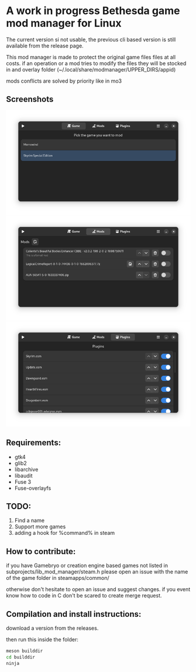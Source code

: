 
# A work in progress Bethesda game mod manager for Linux

The current version si not usable, the previous cli based version is still available from the release page.

This mod manager is made to protect the original game files files at all costs.
if an operation or a mod tries to modify the files they will be stocked in and overlay folder (~/.local/share/modmanager/UPPER_DIRS/appid)

mods conflicts are solved by priority like in mo3

## Screenshots

![Game list](screenshots/games.png)
![Mods list](screenshots/mods.png)
![Plugins list](screenshots/plugins.png)

## Requirements:
* gtk4
* glib2
* libarchive
* libaudit
* Fuse 3
* Fuse-overlayfs

## TODO:
1. Find a name
2. Support more games
3. adding a hook for %command% in steam

## How to contribute:
if you have Gamebryo or creation engine based games not listed in subprojects/lib_mod_manager/steam.h
please open an issue with the name of the game folder in steamapps/common/

otherwise don't hesitate to open an issue and suggest changes. if you event know how to code in C don't be scared to create merge request.

## Compilation and install instructions:
download a version from the releases.

then run this inside the folder:
```bash
meson builddir
cd builddir
ninja
```
